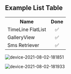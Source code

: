 <!DOCTYPE html>
<html>
<body>
<h2>Example List Table</h2>


<table>
  <tr>
    <th>Name</th>
    <th>Done</th>
    
  </tr>
  <tr>
      <td>TimeLine FlatList</td>
     <td align='center'> &#9989;</td>
 
  </tr>
  <tr>
 <td>GalleryView</td>
     <td align='center'> &#9989;</td>
 
    
  </tr>
  <tr>
    <td>Sms Retriever</td>
    <td align='center'>&#9989;</td>
    
  </tr>
</table>

  
  ![device-2021-08-02-181851](https://user-images.githubusercontent.com/75657714/127864852-f565ee46-74cc-42f8-b79a-57c323f257d5.png)
  
  ![device-2021-08-02-181933](https://user-images.githubusercontent.com/75657714/127865021-7af6e920-ad7b-4644-902f-36e02192719a.png)


  
</body>
</html>
